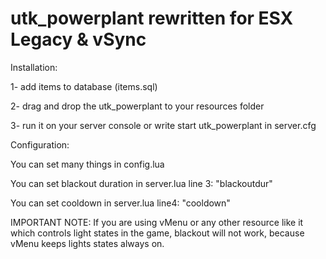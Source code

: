 # utk_powerplant rewritten for ESX Legacy & vSync

Installation:

1- add items to database (items.sql)

2- drag and drop the utk_powerplant to your resources folder

3- run it on your server console or write start utk_powerplant in server.cfg

Configuration:

You can set many things in config.lua

You can set blackout duration in server.lua line 3: "blackoutdur"

You can set cooldown in server.lua line4: "cooldown"

IMPORTANT NOTE: If you are using vMenu or any other resource like it which controls light states in the game, blackout will not work, because vMenu keeps lights states always on.
